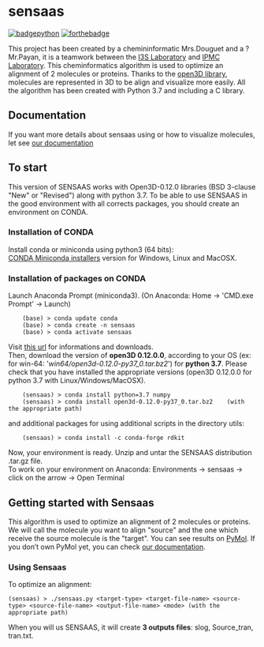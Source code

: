 # sensaas


[![badgepython](https://forthebadge.com/images/badges/made-with-python.svg)](https://www.python.org/downloads/release/python-370/)  [![forthebadge](https://forthebadge.com/images/badges/built-with-science.svg)](https://chemoinfo.ipmc.cnrs.fr/)

This project has been created by a chemininformatic Mrs.Douguet and a ? Mr.Payan, it is a teamwork between the [I3S Laboratory](https://www.i3s.unice.fr/) and [IPMC Laboratory](https://www.ipmc.cnrs.fr/cgi-bin/site.cgi). This cheminformatics algorithm is used to optimize an alignment of 2 molecules or proteins. Thanks to the [open3D library](http://www.open3d.org/), molecules are represented in 3D to be align and visualize more easily. All the algorithm has been created with Python 3.7 and including a C library.

## Documentation

If you want more details about sensaas using or how to visualize molecules, let see [our documentation](lien)

## To start

This version of SENSAAS works with Open3D-0.12.0 libraries (BSD 3-clause "New" or "Revised") along with python 3.7. To be able to use SENSAAS in the good environment with all corrects packages, you should create an environment on CONDA.

### Installation of CONDA

Install conda or miniconda using python3 (64 bits):  
[CONDA Miniconda installers](https://docs.conda.io/en/latest/miniconda.html) version for Windows, Linux and MacOSX. 

### Installation of packages on CONDA

Launch Anaconda Prompt (miniconda3). (On Anaconda: Home -> 'CMD.exe Prompt' -> Launch)

        (base) > conda update conda
        (base) > conda create -n sensaas
        (base) > conda activate sensaas

Visit [this url](https://anaconda.org/open3d-admin/open3d/files) for informations and downloads.  
Then, download the version of **open3D 0.12.0.0**, according to your OS (ex: for win-64: '*win64/open3d-0.12.0-py37_0.tar.bz2*') for **python 3.7**.
Please check that you have installed the appropriate versions (open3D 0.12.0.0 for python 3.7 with Linux/Windows/MacOSX).
   
        (sensaas) > conda install python=3.7 numpy    
	    (sensaas) > conda install open3d-0.12.0-py37_0.tar.bz2    (with the appropriate path)

and additional packages for using additional scripts in the directory utils:  

        (sensaas) > conda install -c conda-forge rdkit
	
Now, your environment is ready. Unzip and untar the SENSAAS distribution .tar.gz file.  
To work on your environment on Anaconda: Environments -> sensaas -> click on the arrow -> Open Terminal

## Getting started with Sensaas  
This algorithm is used to optimize an alignment of 2 molecules or proteins. We will call the molecule you want to align "source" and the one which receive
the source molecule is the "target". You can see results on [PyMol](https://pymol.org/2/). If you don’t own PyMol yet, you can check [our documentation](lien).

### Using Sensaas
To optimize an alignment:
	
	(sensaas) > ./sensaas.py <target-type> <target-file-name> <source-type> <source-file-name> <output-file-name> <mode> (with the appropriate path)

When you will us SENSAAS, it will create **3 outputs files**: slog, Source_tran, tran.txt.
